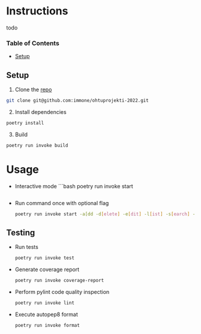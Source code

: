 # Instructions

todo

### Table of Contents
- [Setup](#setup)


## Setup

1. Clone the [repo](https://github.com/immone/ohtuprojekti-2022/tree/dev)
```bash
git clone git@github.com:immone/ohtuprojekti-2022.git
````
2. Install dependencies
```bash
poetry install
````
3. Build
```bash
poetry run invoke build
```

# Usage
- Interactive mode
    ´´´bash
    poetry run invoke start
    ````
- Run command once with optional flag
    ```bash
    poetry run invoke start -a[dd -d[elete] -e[dit] -l[ist] -s[earch] -b[ibtex] -h[elp]
    ```

## Testing

- Run tests
    ```bash
    poetry run invoke test
    ```
- Generate coverage report
    ```bash
    poetry run invoke coverage-report
    ```
- Perform pylint code quality inspection
    ```bash
    poetry run invoke lint
    ```
- Execute autopep8 format
    ```bash
    poetry run invoke format
    ```
